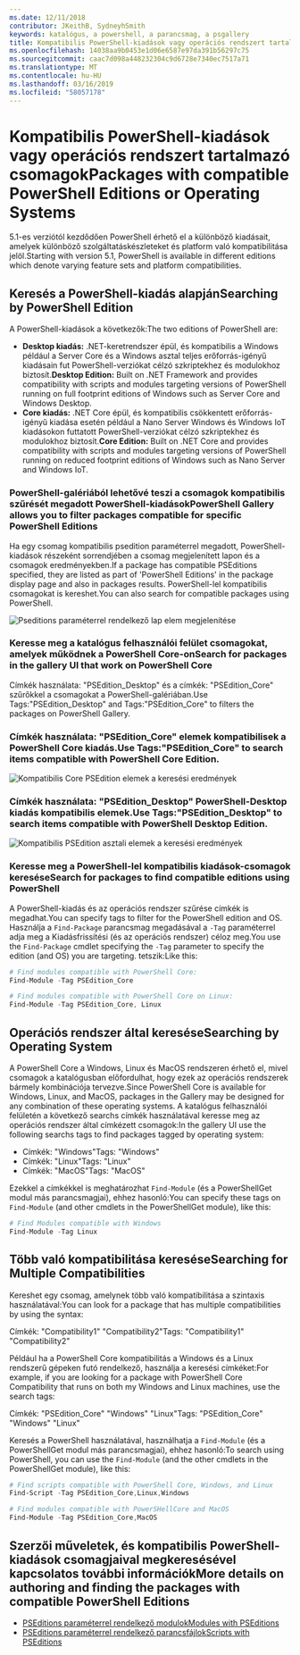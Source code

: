 ```yaml
---
ms.date: 12/11/2018
contributor: JKeithB, SydneyhSmith
keywords: katalógus, a powershell, a parancsmag, a psgallery
title: Kompatibilis PowerShell-kiadások vagy operációs rendszert tartalmazó csomagok
ms.openlocfilehash: 14038aa9b0453e1d06e6587e97da391b56297c75
ms.sourcegitcommit: caac7d098a448232304c9d6728e7340ec7517a71
ms.translationtype: MT
ms.contentlocale: hu-HU
ms.lasthandoff: 03/16/2019
ms.locfileid: "58057178"
---
```

# <a name="packages-with-compatible-powershell-editions-or-operating-systems"></a><span data-ttu-id="8da36-103">Kompatibilis PowerShell-kiadások vagy operációs rendszert tartalmazó csomagok</span><span class="sxs-lookup"><span data-stu-id="8da36-103">Packages with compatible PowerShell Editions or Operating Systems</span></span>

<span data-ttu-id="8da36-104">5.1-es verziótól kezdődően PowerShell érhető el a különböző kiadásait, amelyek különböző szolgáltatáskészleteket és platform való kompatibilitása jelöl.</span><span class="sxs-lookup"><span data-stu-id="8da36-104">Starting with version 5.1, PowerShell is available in different editions which denote varying feature sets and platform compatibilities.</span></span>

## <a name="searching-by-powershell-edition"></a><span data-ttu-id="8da36-105">Keresés a PowerShell-kiadás alapján</span><span class="sxs-lookup"><span data-stu-id="8da36-105">Searching by PowerShell Edition</span></span>

<span data-ttu-id="8da36-106">A PowerShell-kiadások a következők:</span><span class="sxs-lookup"><span data-stu-id="8da36-106">The two editions of PowerShell are:</span></span>
- <span data-ttu-id="8da36-107">**Desktop kiadás:** .NET-keretrendszer épül, és kompatibilis a Windows például a Server Core és a Windows asztal teljes erőforrás-igényű kiadásain fut PowerShell-verziókat célzó szkriptekhez és modulokhoz biztosít.</span><span class="sxs-lookup"><span data-stu-id="8da36-107">**Desktop Edition:** Built on .NET Framework and provides compatibility with scripts and modules targeting versions of PowerShell running on full footprint editions of Windows such as Server Core and Windows Desktop.</span></span>
- <span data-ttu-id="8da36-108">**Core kiadás:** .NET Core épül, és kompatibilis csökkentett erőforrás-igényű kiadása esetén például a Nano Server Windows és Windows IoT kiadásokon futtatott PowerShell-verziókat célzó szkriptekhez és modulokhoz biztosít.</span><span class="sxs-lookup"><span data-stu-id="8da36-108">**Core Edition:** Built on .NET Core and provides compatibility with scripts and modules targeting versions of PowerShell running on reduced footprint editions of Windows such as Nano Server and Windows IoT.</span></span>

### <a name="powershell-gallery-allows-you-to-filter-packages-compatible-for-specific-powershell-editions"></a><span data-ttu-id="8da36-109">PowerShell-galériából lehetővé teszi a csomagok kompatibilis szűrését megadott PowerShell-kiadások</span><span class="sxs-lookup"><span data-stu-id="8da36-109">PowerShell Gallery allows you to filter packages compatible for specific PowerShell Editions</span></span>

<span data-ttu-id="8da36-110">Ha egy csomag kompatibilis psedition paraméterrel megadott, PowerShell-kiadások részeként sorrendjében a csomag megjelenített lapon és a csomagok eredményekben.</span><span class="sxs-lookup"><span data-stu-id="8da36-110">If a package has compatible PSEditions specified, they are listed as part of 'PowerShell Editions' in the package display page and also in packages results.</span></span>
<span data-ttu-id="8da36-111">PowerShell-lel kompatibilis csomagokat is kereshet.</span><span class="sxs-lookup"><span data-stu-id="8da36-111">You can also search for compatible packages using PowerShell.</span></span>

![Pseditions paraméterrel rendelkező lap elem megjelenítése](../../Images/packagedisplaypagewithpseditions.PNG)

### <a name="search-for-packages-in-the-gallery-ui-that-work-on-powershell-core"></a><span data-ttu-id="8da36-113">Keresse meg a katalógus felhasználói felület csomagokat, amelyek működnek a PowerShell Core-on</span><span class="sxs-lookup"><span data-stu-id="8da36-113">Search for packages in the gallery UI that work on PowerShell Core</span></span>

<span data-ttu-id="8da36-114">Címkék használata: "PSEdition_Desktop" és a címkék: "PSEdition_Core" szűrőkkel a csomagokat a PowerShell-galériában.</span><span class="sxs-lookup"><span data-stu-id="8da36-114">Use Tags:"PSEdition_Desktop" and Tags:"PSEdition_Core" to filters the packages on PowerShell Gallery.</span></span>

### <a name="use-tagspseditioncore-to-search-items-compatible-with-powershell-core-edition"></a><span data-ttu-id="8da36-115">Címkék használata: "PSEdition_Core" elemek kompatibilisek a PowerShell Core kiadás.</span><span class="sxs-lookup"><span data-stu-id="8da36-115">Use Tags:"PSEdition_Core" to search items compatible with PowerShell Core Edition.</span></span>

![Kompatibilis Core PSEdition elemek a keresési eredmények](../../Images/searchresultswithpseditions.PNG)

### <a name="use-tagspseditiondesktop-to-search-items-compatible-with-powershell-desktop-edition"></a><span data-ttu-id="8da36-117">Címkék használata: "PSEdition_Desktop" PowerShell-Desktop kiadás kompatibilis elemek.</span><span class="sxs-lookup"><span data-stu-id="8da36-117">Use Tags:"PSEdition_Desktop" to search items compatible with PowerShell Desktop Edition.</span></span>

![Kompatibilis PSEdition asztali elemek a keresési eredmények](../../Images/searchresultswithpseditionsdesktop.PNG)

### <a name="search-for-packages-to-find-compatible-editions-using-powershell"></a><span data-ttu-id="8da36-119">Keresse meg a PowerShell-lel kompatibilis kiadások-csomagok keresése</span><span class="sxs-lookup"><span data-stu-id="8da36-119">Search for packages to find compatible editions using PowerShell</span></span>
<span data-ttu-id="8da36-120">A PowerShell-kiadás és az operációs rendszer szűrése címkék is megadhat.</span><span class="sxs-lookup"><span data-stu-id="8da36-120">You can specify tags to filter for the PowerShell edition and OS.</span></span>
<span data-ttu-id="8da36-121">Használja a `Find-Package` parancsmag megadásával a `-Tag` paraméterrel adja meg a Kiadásfrissítési (és az operációs rendszer) céloz meg.</span><span class="sxs-lookup"><span data-stu-id="8da36-121">You use the `Find-Package` cmdlet specifying the `-Tag` parameter to specify the edition (and OS) you are targeting.</span></span>
<span data-ttu-id="8da36-122">tetszik:</span><span class="sxs-lookup"><span data-stu-id="8da36-122">Like this:</span></span>

```powershell
# Find modules compatible with PowerShell Core:
Find-Module -Tag PSEdition_Core

# Find modules compatible with PowerShell Core on Linux:
Find-Module -Tag PSEdition_Core, Linux
```

## <a name="searching-by-operating-system"></a><span data-ttu-id="8da36-123">Operációs rendszer által keresése</span><span class="sxs-lookup"><span data-stu-id="8da36-123">Searching by Operating System</span></span>

<span data-ttu-id="8da36-124">A PowerShell Core a Windows, Linux és MacOS rendszeren érhető el, mivel csomagok a katalógusban előfordulhat, hogy ezek az operációs rendszerek bármely kombinációja tervezve.</span><span class="sxs-lookup"><span data-stu-id="8da36-124">Since PowerShell Core is available for Windows, Linux, and MacOS, packages in the Gallery may be designed for any combination of these operating systems.</span></span> <span data-ttu-id="8da36-125">A katalógus felhasználói felületén a következő searchs címkék használatával keresse meg az operációs rendszer által címkézett csomagok:</span><span class="sxs-lookup"><span data-stu-id="8da36-125">In the gallery UI use the following searchs tags to find packages tagged by operating system:</span></span>

- <span data-ttu-id="8da36-126">Címkék: "Windows"</span><span class="sxs-lookup"><span data-stu-id="8da36-126">Tags: "Windows"</span></span>
- <span data-ttu-id="8da36-127">Címkék: "Linux"</span><span class="sxs-lookup"><span data-stu-id="8da36-127">Tags: "Linux"</span></span>
- <span data-ttu-id="8da36-128">Címkék: "MacOS"</span><span class="sxs-lookup"><span data-stu-id="8da36-128">Tags: "MacOS"</span></span>

<span data-ttu-id="8da36-129">Ezekkel a címkékkel is meghatározhat `Find-Module` (és a PowerShellGet modul más parancsmagjai), ehhez hasonló:</span><span class="sxs-lookup"><span data-stu-id="8da36-129">You can specify these tags on `Find-Module` (and other cmdlets in the PowerShellGet module), like this:</span></span>

```powershell
# Find Modules compatible with Windows
Find-Module -Tag Linux
```

## <a name="searching-for-multiple-compatibilities"></a><span data-ttu-id="8da36-130">Több való kompatibilitása keresése</span><span class="sxs-lookup"><span data-stu-id="8da36-130">Searching for Multiple Compatibilities</span></span>

<span data-ttu-id="8da36-131">Kereshet egy csomag, amelynek több való kompatibilitása a szintaxis használatával:</span><span class="sxs-lookup"><span data-stu-id="8da36-131">You can look for a package that has multiple compatibilities by using the syntax:</span></span>

<span data-ttu-id="8da36-132">Címkék: "Compatibility1" "Compatibility2"</span><span class="sxs-lookup"><span data-stu-id="8da36-132">Tags: "Compatibility1" "Compatibility2"</span></span>

<span data-ttu-id="8da36-133">Például ha a PowerShell Core kompatibilitás a Windows és a Linux rendszerű gépeken futó rendelkező, használja a keresési címkéket:</span><span class="sxs-lookup"><span data-stu-id="8da36-133">For example, if you are looking for a package with PowerShell Core Compatibility that runs on both my Windows and Linux machines, use the search tags:</span></span>

<span data-ttu-id="8da36-134">Címkék: "PSEdition_Core" "Windows" "Linux"</span><span class="sxs-lookup"><span data-stu-id="8da36-134">Tags: "PSEdition_Core" "Windows" "Linux"</span></span>

<span data-ttu-id="8da36-135">Keresés a PowerShell használatával, használhatja a `Find-Module` (és a PowerShellGet modul más parancsmagjai), ehhez hasonló:</span><span class="sxs-lookup"><span data-stu-id="8da36-135">To search using PowerShell, you can use the `Find-Module` (and the other cmdlets in the PowerShellGet module), like this:</span></span>

```powershell
# Find scripts compatible with PowerShell Core, Windows, and Linux
Find-Script -Tag PSEdition_Core,Linux,Windows

# Find modules compatible with PowerSHellCore and MacOS
Find-Module -Tag PSEdition_Core,MacOS
```

## <a name="more-details-on-authoring-and-finding-the-packages-with-compatible-powershell-editions"></a><span data-ttu-id="8da36-136">Szerzői műveletek, és kompatibilis PowerShell-kiadások csomagjaival megkeresésével kapcsolatos további információk</span><span class="sxs-lookup"><span data-stu-id="8da36-136">More details on authoring and finding the packages with compatible PowerShell Editions</span></span>

- [<span data-ttu-id="8da36-137">PSEditions paraméterrel rendelkező modulok</span><span class="sxs-lookup"><span data-stu-id="8da36-137">Modules with PSEditions</span></span>](../../concepts/module-psedition-support.md)
- [<span data-ttu-id="8da36-138">PSEditions paraméterrel rendelkező parancsfájlok</span><span class="sxs-lookup"><span data-stu-id="8da36-138">Scripts with PSEditions</span></span>](../../concepts/script-psedition-support.md)
